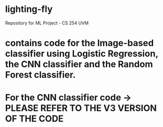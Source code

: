 # lighting-fly
Repository for ML Project - CS 254 UVM

# contains code for the Image-based classifier using Logistic Regression, the CNN classifier and the Random Forest classifier. 

# For the CNN classifier code -> PLEASE REFER TO THE V3 VERSION OF THE CODE

